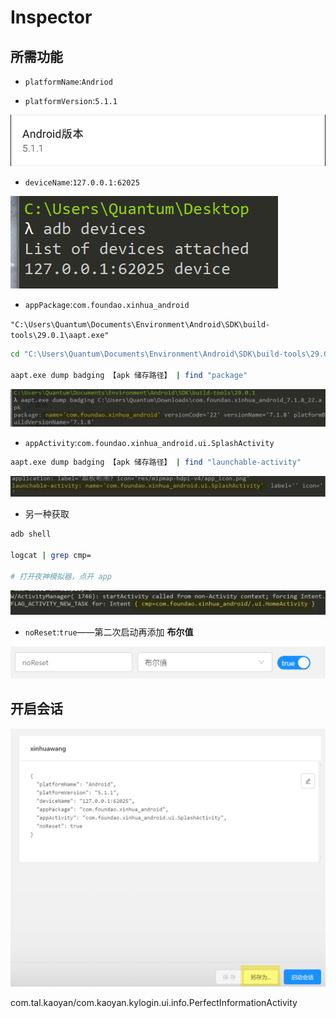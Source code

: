 # Inspector

## 所需功能

- `platformName`:`Andriod`

- `platformVersion`:`5.1.1`

![1563191401876](Inspector.assets/1563191401876.png)

- `deviceName`:`127.0.0.1:62025`

![1563192850017](Inspector.assets/1563192850017.png)

- `appPackage`:`com.foundao.xinhua_android`

`"C:\Users\Quantum\Documents\Environment\Android\SDK\build-tools\29.0.1\aapt.exe"`

```bash
cd "C:\Users\Quantum\Documents\Environment\Android\SDK\build-tools\29.0.1\aapt.exe"

aapt.exe dump badging 【apk 储存路径】 | find "package"
```

![1563193315487](Inspector.assets/1563193315487.png)

- `appActivity`:`com.foundao.xinhua_android.ui.SplashActivity`

```bash
aapt.exe dump badging 【apk 储存路径】 | find "launchable-activity"

```

![1563193481457](Inspector.assets/1563193481457.png)

- 另一种获取

```bash
adb shell

logcat | grep cmp=

# 打开夜神模拟器，点开 app
```

![1563193987675](Inspector.assets/1563193987675.png)

- `noReset`:`true`——第二次启动再添加 **布尔值**

![1563195073319](Inspector.assets/1563195073319.png)

## 开启会话

![1563195031841](Inspector.assets/1563195031841.png)

com.tal.kaoyan/com.kaoyan.kylogin.ui.info.PerfectInformationActivity

